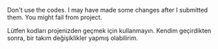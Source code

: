 Don't use the codes. I may have made some changes after I submitted them. You might fail from project.

Lütfen kodları projenizden geçmek için kullanmayın. Kendim geçirdikten sonra, bir takım değişiklikler yapmış olabilirim.
